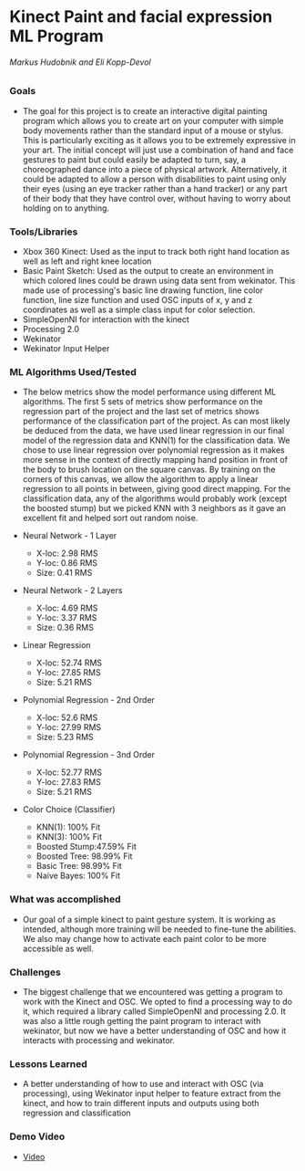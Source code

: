 # Kinect Paint and facial expression ML Program

###### Markus Hudobnik and Eli Kopp-Devol

### Goals
* The goal for this project is to create an interactive digital painting program which allows you to create art on your computer with simple body movements rather than the standard input of a mouse or stylus. This is particularly exciting as it allows you to be extremely expressive in your art. The initial concept will just use a combination of hand and face gestures to paint but could easily be adapted to turn, say, a choreographed dance into a piece of physical artwork. Alternatively, it could be adapted to allow a person with disabilities to paint using only their eyes (using an eye tracker rather than a hand tracker) or any part of their body that they have control over, without having to worry about holding on to anything.

### Tools/Libraries
* Xbox 360 Kinect: Used as the input to track both right hand location as well as left and right knee location
* Basic Paint Sketch: Used as the output to create an environment in which colored lines could be drawn using data sent from wekinator. This made use of processing's basic line drawing function, line color function, line size function and used OSC inputs of x, y and z coordinates as well as a simple class input for color selection.
* SimpleOpenNI for interaction with the kinect
* Processing 2.0
* Wekinator
* Wekinator Input Helper

### ML Algorithms Used/Tested
* The below metrics show the model performance using different ML algorithms. The first 5 sets of metrics show performance on the regression part of the project and the last set of metrics shows performance of the classification part of the project. As can most likely be deduced from the data, we have used linear regression in our final model of the regression data and KNN(1) for the classification data. We chose to use linear regression over polynomial regression as it makes more sense in the context of directly mapping hand position in front of the body to brush location on the square canvas. By training on the corners of this canvas, we allow the algorithm to apply a linear regression to all points in between, giving good direct mapping. For the classification data, any of the algorithms would probably work (except the boosted stump) but we picked KNN with 3 neighbors as it gave an excellent fit and helped sort out random noise.

* Neural Network - 1 Layer
  - X-loc: 2.98 RMS
  - Y-loc: 0.86 RMS
  - Size: 0.41 RMS

* Neural Network - 2 Layers
  - X-loc: 4.69 RMS
  - Y-loc: 3.37 RMS
  - Size: 0.36 RMS

* Linear Regression
  - X-loc: 52.74 RMS
  - Y-loc: 27.85 RMS
  - Size: 5.21 RMS

* Polynomial Regression - 2nd Order
  - X-loc: 52.6 RMS
  - Y-loc: 27.99 RMS
  - Size: 5.23 RMS

* Polynomial Regression - 3nd Order
  - X-loc: 52.77 RMS
  - Y-loc: 27.83 RMS
  - Size: 5.21 RMS

* Color Choice (Classifier)
  - KNN(1): 100% Fit
  - KNN(3): 100% Fit
  - Boosted Stump:47.59% Fit
  - Boosted Tree: 98.99% Fit
  - Basic Tree:  98.99% Fit
  - Naive Bayes: 100% Fit

### What was accomplished
* Our goal of a simple kinect to paint gesture system. It is working as intended, although more training will be needed to fine-tune the abilities. We also may change how to activate each paint color to be more accessible as well.

### Challenges
* The biggest challenge that we encountered was getting a program to work with the Kinect and OSC. We opted to find a processing way to do it, which required a library called SimpleOpenNI and processing 2.0. It was also a little rough getting the paint program to interact with wekinator, but now we have a better understanding of OSC and how it interacts with processing and wekinator.

### Lessons Learned
* A better understanding of how to use and interact with OSC (via processing), using Wekinator input helper to feature extract from the kinect, and how to train different inputs and outputs using both regression and classification

### Demo Video
* [Video](https://vimeo.com/255834395/)
